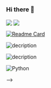 ### Hi there 👋

<!--
**yuhansu615/yuhansu615** is a ✨ _special_ ✨ repository because its `README.md` (this file) appears on your GitHub profile.

Here are some ideas to get you started:

- 🔭 I’m currently working on a cool projects. 
- 🌱 I’m currently learning Java and C++.
- 👯 I’m looking to collaborate on ...
- 🤔 I’m looking for help with ...
- 💬 Ask me about ...
- 📫 How to reach me: wendysu0615@gmail.com
- 😄 Pronouns: she/her
- ⚡ Fun fact: chill and easygoing. 

<!--状态展示：-->
<img align="center"  src="https://github-readme-stats.vercel.app/api?username=yuhansu615&show_icons=true&theme=radical"/>

<!--语言使用统计：-->
<img align="center"  src="https://github-readme-stats.vercel.app/api/top-langs/?username=yuhansu615&theme=radical&layout=compact"  />

[![Readme Card](https://github-readme-stats.vercel.app/api/pin/?username=yuhansu615&repo=yuhansu615)](https://github.com/yuhansu615/yuhansu615.git)

![decription](https://img.shields.io/badge/<label>-<message>-<color>)

<!-- 例如下面的图片会显示一个绿色的label为lLanguage，信息为Python的徽标 -->
![decription](https://img.shields.io/badge/Language-Python-green)

![Python](https://img.shields.io/badge/Python-3373A7?style=flat-square&logo=python&logoColor=white)

-->
